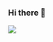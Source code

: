 ### Hi there 👋

<img src="https://www.credly.com/badges/ca8c6826-90f8-47f1-ac81-a4bbd2c7661d/public_url"></img>
<!--START_SECTION:badges-->
<!--END_SECTION:badges-->
<!--
**Koks-creator/Koks-creator** is a ✨ _special_ ✨ repository because its `README.md` (this file) appears on your GitHub profile.

